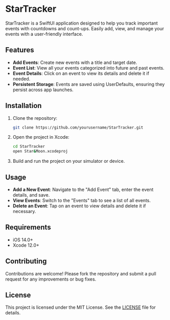 # StarTracker

StarTracker is a SwiftUI application designed to help you track important events with countdowns and count-ups. Easily add, view, and manage your events with a user-friendly interface.

## Features

- **Add Events**: Create new events with a title and target date.
- **Event List**: View all your events categorized into future and past events.
- **Event Details**: Click on an event to view its details and delete it if needed.
- **Persistent Storage**: Events are saved using UserDefaults, ensuring they persist across app launches.

## Installation

1. Clone the repository:
   ```bash
   git clone https://github.com/yourusername/StarTracker.git
   ```
2. Open the project in Xcode:
   ```bash
   cd StarTracker
   open Star&Moon.xcodeproj
   ```
3. Build and run the project on your simulator or device.

## Usage

- **Add a New Event**: Navigate to the "Add Event" tab, enter the event details, and save.
- **View Events**: Switch to the "Events" tab to see a list of all events.
- **Delete an Event**: Tap on an event to view details and delete it if necessary.

## Requirements

- iOS 14.0+
- Xcode 12.0+

## Contributing

Contributions are welcome! Please fork the repository and submit a pull request for any improvements or bug fixes.

## License

This project is licensed under the MIT License. See the [LICENSE](LICENSE) file for details.

